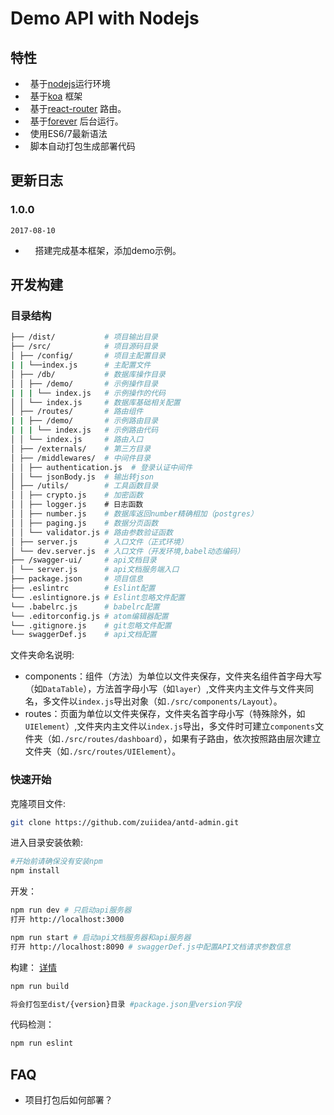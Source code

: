 # Demo API with Nodejs

## 特性

-   基于[nodejs](https://github.com/nodejs/node)运行环境
-   基于[koa](https://github.com/koajs/koa) 框架
-   基于[react-router](https://github.com/ReactTraining/react-router) 路由。
-   基于[forever](https://github.com/foreverjs/forever) 后台运行。
-   使用ES6/7最新语法
-   脚本自动打包生成部署代码

## 更新日志

### 1.0.0

`2017-08-10`

-     搭建完成基本框架，添加demo示例。

## 开发构建

### 目录结构

```bash
├── /dist/           # 项目输出目录
├── /src/            # 项目源码目录
│ ├── /config/       # 项目主配置目录
| | └──index.js      # 主配置文件
│ ├── /db/           # 数据库操作目录
│ │ ├── /demo/       # 示例操作目录
| | | └── index.js   # 示例操作的代码
│ │ └── index.js     # 数据库基础相关配置
│ ├── /routes/       # 路由组件
| | ├── /demo/       # 示例路由目录
| | | └── index.js   # 示例路由代码
│ │ └── index.js     # 路由入口
│ ├── /externals/    # 第三方目录
│ ├── /middlewares/  # 中间件目录
│ │ ├── authentication.js  # 登录认证中间件
│ │ └── jsonBody.js  # 输出转json
│ ├── /utils/        # 工具函数目录
│ │ ├── crypto.js    # 加密函数
│ │ ├── logger.js    # 日志函数
│ │ ├── number.js    # 数据库返回number精确相加（postgres）
│ │ ├── paging.js    # 数据分页函数
│ │ └── validator.js # 路由参数验证函数
│ ├── server.js      # 入口文件（正式环境）
│ └── dev.server.js  # 入口文件（开发环境,babel动态编码）
├── /swagger-ui/     # api文档目录
│ └── server.js      # api文档服务端入口
├── package.json     # 项目信息
├── .eslintrc        # Eslint配置
└── .eslintignore.js # Eslint忽略文件配置
└── .babelrc.js      # babelrc配置
└── .editorconfig.js # atom编辑器配置
└── .gitignore.js    # git忽略文件配置
└── swaggerDef.js    # api文档配置
```

文件夹命名说明:

-   components：组件（方法）为单位以文件夹保存，文件夹名组件首字母大写（如`DataTable`），方法首字母小写（如`layer`）,文件夹内主文件与文件夹同名，多文件以`index.js`导出对象（如`./src/components/Layout`）。
-   routes：页面为单位以文件夹保存，文件夹名首字母小写（特殊除外，如`UIElement`）,文件夹内主文件以`index.js`导出，多文件时可建立`components`文件夹（如`./src/routes/dashboard`），如果有子路由，依次按照路由层次建立文件夹（如`./src/routes/UIElement`）。

### 快速开始

克隆项目文件:

```bash
git clone https://github.com/zuiidea/antd-admin.git
```

进入目录安装依赖:

```bash
#开始前请确保没有安装npm
npm install
```

开发：

```bash
npm run dev # 只启动api服务器
打开 http://localhost:3000

npm run start # 启动api文档服务器和api服务器
打开 http://localhost:8090 # swaggerDef.js中配置API文档请求参数信息
```

构建：
[详情](https://github.com/zuiidea/antd-admin/issues/269)

```bash
npm run build

将会打包至dist/{version}目录 #package.json里version字段
```

代码检测：

```bash
npm run eslint
```

## FAQ

-   项目打包后如何部署？

